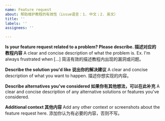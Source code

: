 ```yaml
---
name: Feature request
about: 帮助维护教程的有效性（issue语言：1. 中文；2. 英文）
title: ''
labels: ''
assignees: ''

---
```


**Is your feature request related to a problem? Please describe. 描述对应的教程内容**
A clear and concise description of what the problem is. Ex. I'm always frustrated when [...]
简洁有效的描述教程内出现的漏洞或问题。

**Describe the solution you'd like 说出你的解决建议**
A clear and concise description of what you want to happen. 描述你想实现的内容。

**Describe alternatives you've considered 如果你有其他想法，可以在此补充**
A clear and concise description of any alternative solutions or features you've considered.

**Additional context 其他内容**
Add any other context or screenshots about the feature request here. 添加你认为有必要的内容，否则不写。
